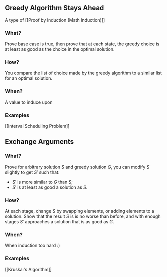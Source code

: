 ## Greedy Algorithm Stays Ahead
A type of [[Proof by Induction (Math Induction)]]
### What?
Prove base case is true, then prove that at each state, the greedy choice is at least as good as the choice in the optimal solution. 
### How? 
You compare the list of choice made by the greedy algorithm to a similar list for an optimal solution. 
### When? 
A value to induce upon
### Examples
[[Interval Scheduling Problem]]

## Exchange Arguments
### What? 
Prove for arbitrary solution $S$ and greedy solution $G$, you can modify $S$ slightly to get $S'$ such that: 
 - $S'$ is more similar to $G$ than $S$; 
 - $S'$ is at least as good a solution as $S$. 
### How? 
At each stage, change $S$ by swapping elements, or adding elements to a solution. Show that the result $S$ is is no worse than before, and with enough stages $S'$ approaches a solution that is as good as $G$. 
### When?
When induction too hard :)
### Examples
[[Kruskal's Algorithm]]

